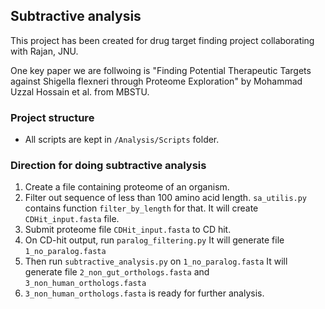 ## Subtractive analysis
This project has been created for drug target finding project collaborating with Rajan, JNU. 

One key paper we are follwoing is "Finding Potential Therapeutic Targets against 
Shigella flexneri through Proteome Exploration" by Mohammad Uzzal Hossain et al. from MBSTU.

### Project structure
- All scripts are kept in `/Analysis/Scripts` folder.


### Direction for doing subtractive analysis
1. Create a file containing proteome of an organism.
2. Filter out sequence of less than 100 amino acid length.
`sa_utilis.py` contains function `filter_by_length` for that.
It will create `CDHit_input.fasta` file.
3. Submit proteome file `CDHit_input.fasta` to CD hit. 
4. On CD-hit output, run `paralog_filtering.py`
It will generate file `1_no_paralog.fasta`
5. Then run `subtractive_analysis.py` on `1_no_paralog.fasta`
It will generate file `2_non_gut_orthologs.fasta` and `3_non_human_orthologs.fasta`
6. `3_non_human_orthologs.fasta` is ready for further analysis. 


